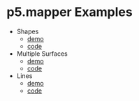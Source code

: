 # p5.mapper Examples

* Shapes
  * [demo](shapes/index.html)
  * [code](shapes/sketch.js)
* Multiple Surfaces
  * [demo](multipleSurfaces/index.html)
  * [code](multipleSurfaces/sketch.js)
* Lines
  * [demo](lines/index.html)
  * [code](lines/sketch.js)

